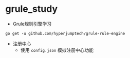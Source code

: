 # grule_study
- Grule规则引擎学习
```shell
go get -u github.com/hyperjumptech/grule-rule-engine
```
- 注册中心
  - 使用 `config.json` 模拟注册中心功能